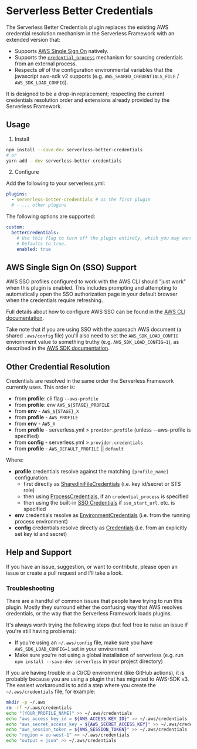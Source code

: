 # Serverless Better Credentials

The Serverless Better Credentials plugin replaces the existing AWS credential resolution mechanism in the Serverless Framework with an extended version that:

* Supports [AWS Single Sign On](https://docs.aws.amazon.com/cli/latest/userguide/cli-configure-sso.html) natively.
* Supports the [`credential_process`](https://docs.aws.amazon.com/cli/latest/userguide/cli-configure-sourcing-external.html) mechanism for sourcing credentials from an external process.
* Respects _all_ of the configuration environmental variables that the javascript aws-sdk v2 supports (e.g. `AWS_SHARED_CREDENTIALS_FILE` / `AWS_SDK_LOAD_CONFIG`).

It is designed to be a drop-in replacement; respecting the current credentials resolution order and extensions already provided by the Serverless Framework.

## Usage

1. Install

```bash
npm install --save-dev serverless-better-credentials
# or
yarn add --dev serverless-better-credentials
```

2. Configure

Add the following to your serverless.yml:

```yaml
plugins:
  - serverless-better-credentials # as the first plugin
  # - ... other plugins
```

The following options are supported:

```yaml
custom:
  betterCredentials:
    # Use this flag to turn off the plugin entirely, which you may want for certain stages.
    # Defaults to true.
    enabled: true
```

## AWS Single Sign On (SSO) Support

AWS SSO profiles configured to work with the AWS CLI should "just work" when this plugin is enabled. This includes prompting and attempting to automatically open the SSO authorization page in your default browser when the credentials require refreshing.

Full details about how to configure AWS SSO can be found in the [AWS CLI documentation](https://docs.aws.amazon.com/cli/latest/userguide/cli-configure-sso.html).

Take note that if you are using SSO with the approach AWS document (a shared `.aws/config` file) you'll also need to set the `AWS_SDK_LOAD_CONFIG` enviornment value to something truthy (e.g. `AWS_SDK_LOAD_CONFIG=1`), as described in the [AWS SDK documentation](https://docs.aws.amazon.com/sdk-for-javascript/v2/developer-guide/setting-region.html#setting-region-config-file).

## Other Credential Resolution

Credentials are resolved in the same order the Serverless Framework currently uses. This order is:

 * from **profile**: cli flag `--aws-profile`
 * from **profile**: env `AWS_${STAGE}_PROFILE`
 * from **env** - `AWS_${STAGE}_X`
 * from **profile** - `AWS_PROFILE`
 * from **env** - `AWS_X`
 * from **profile** - serverless.yml > `provider.profile` (unless --aws-profile is specified)
 * from **config** - serverless.yml > `provider.credentials`
 * from **profile** - `AWS_DEFAULT_PROFILE` || `default`

Where:
 * **profile** credentials resolve against the matching `[profile_name]` configuration:
   * first directly as [SharedIniFileCredentials](https://docs.aws.amazon.com/AWSJavaScriptSDK/latest/AWS/SharedIniFileCredentials.html) (i.e. key id/secret or STS role)
   * then using [ProcessCredentials](https://docs.aws.amazon.com/AWSJavaScriptSDK/latest/AWS/ProcessCredentials.html), if an `credential_process` is specified
   * then using the built-in [SSO Credentials](https://docs.aws.amazon.com/cli/latest/userguide/cli-configure-sso.html) if `sso_start_url`, etc. is specified
 * **env** credentials resolve as [EnvironmentCredentials](https://docs.aws.amazon.com/AWSJavaScriptSDK/latest/AWS/EnvironmentCredentials.html) (i.e. from the running process environment)
 * **config** credentials resolve directly as [Credentials](https://docs.aws.amazon.com/AWSJavaScriptSDK/latest/AWS/Credentials.html) (i.e. from an explicitly set key id and secret)

## Help and Support

If you have an issue, suggestion, or want to contribute, please open an issue or create a pull request and I'll take a look.

### Troubleshooting

There are a handful of common issues that people have trying to run this plugin. Mostly they surround either the confusing way that AWS resolves credentials, or the way that the Serverless Framework loads plugins.

It's always worth trying the following steps (but feel free to raise an issue if you're still having problems):

* If you're using an `~/.aws/config` file, make sure you have `AWS_SDK_LOAD_CONFIG=1` set in your environment
* Make sure you're not using a global installation of serverless (e.g. run `npm install --save-dev serverless` in your project directory)

If you are having trouble in a CI/CD environment (like GitHub actions), it is probably because you are using a plugin that has migrated to AWS-SDK v3. The easiest workaround is to add a step where you create the `~/.aws/credentials` file, for example:

```bash
mkdir -p ~/.aws
rm -rf ~/.aws/credentials
echo "[YOUR_PROFILE_NAME]" >> ~/.aws/credentials
echo "aws_access_key_id = ${AWS_ACCESS_KEY_ID}" >> ~/.aws/credentials
echo "aws_secret_access_key = ${AWS_SECRET_ACCESS_KEY}" >> ~/.aws/credentials
echo "aws_session_token = ${AWS_SESSION_TOKEN}" >> ~/.aws/credentials
echo "region = eu-west-1" >> ~/.aws/credentials
echo "output = json" >> ~/.aws/credentials
```
